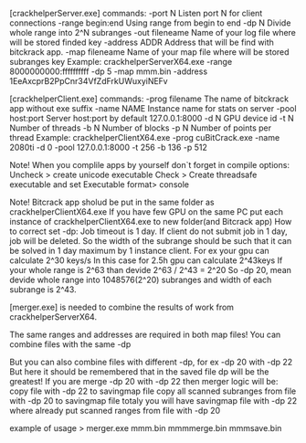 [crackhelperServer.exe] commands:
-port N           Listen port N for client connections
-range begin:end  Using range from begin to end
-dp N             Divide whole range into 2^N subranges
-out fileneame    Name of your log file where will be stored finded key
-address ADDR     Address that will be find with bitckrack app.
-map fileneame    Name of your map file where will be stored subranges key
Example: crackhelperServerX64.exe -range 8000000000:ffffffffff -dp 5 -map mmm.bin -address 1EeAxcprB2PpCnr34VfZdFrkUWuxyiNEFv

[crackhelperClient.exe] commands:
-prog filename    The name of bitckrack app without exe suffix
-name  NAME       Instance name for stats on server
-pool host:port   Server host:port by default 127.0.0.1:8000
-d N              GPU device id
-t N              Number of threads
-b N              Number of blocks
-p N              Number of points per thread
Example: crackhelperClientX64.exe -prog cuBitCrack.exe -name 2080ti -d 0 -pool 127.0.0.1:8000 -t 256 -b 136 -p 512

Note! When you complile apps by yourself don`t forget in compile options:
Uncheck > create unicode executable
Check > Create threadsafe executable
and set Executable format> console

Note! Bitcrack app sholud be put in the same folder as crackhelperClientX64.exe
If you have few GPU on the same PC put each instance of crackhelperClientX64.exe to new folder(and Bitcrack app)
How to correct set -dp:
Job timeout is 1 day. If client do not submit job in 1 day, job will be deleted.
So the width of the subrange should be such that it can be solved in 1 day maximum by 1 instance client.
For ex your gpu can calculate 2^30 keys/s 
In this case for 2.5h  gpu can calculate 2^43keys
If your whole range is 2^63 than devide 2^63 / 2^43 = 2^20
So -dp 20, mean devide whole range into 1048576(2^20) subranges and width of each subrange is 2^43.

[merger.exe] is needed to combine the results of work from crackhelperServerX64.

The same ranges and addresses are required in both map files!
You can combine files with the same -dp

But you can also combine files with different -dp, for ex -dp 20 with -dp 22
But here it should be remembered that in the saved file dp will be the greatest!
If you are merge -dp 20 with -dp 22 then merger logic will be:
 copy file with -dp 22 to savingmap file
 copy all scanned subranges from file with -dp 20 to savingmap file
 totaly you will have savingmap file with -dp 22 where already put scanned ranges from file with -dp 20

example of usage > merger.exe mmm.bin mmmmerge.bin mmmsave.bin
